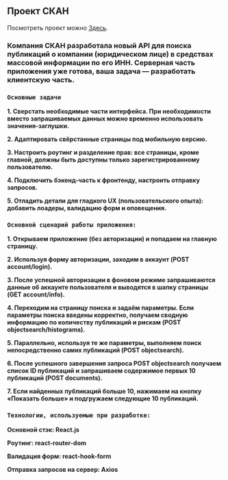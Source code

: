 ## Проект СКАН

Посмотреть проект можно [Здесь](https://andipechorin.github.io/Scan-service/).

### Компания СКАН разработала новый API для поиска публикаций о компании (юридическом лице) в средствах массовой информации по его ИНН. Серверная часть приложения уже готова, ваша задача — разработать клиентскую часть.

### `Основные задачи`

**1. Сверстать необходимые части интерфейса. При необходимости вместо запрашиваемых данных можно временно использовать значения-заглушки.**

**2. Адаптировать свёрстанные страницы под мобильную версию.**

**3. Настроить роутинг и разделение прав: все страницы, кроме главной, должны быть доступны только зарегистрированному пользователю.**

**4. Подключить бэкенд-часть к фронтенду, настроить отправку запросов.**

**5. Отладить детали для гладкого UX (пользовательского опыта): добавить лоадеры, валидацию форм и оповещения.**


### `Основной сценарий работы приложения:`

**1. Открываем приложение (без авторизации) и попадаем на главную страницу.**

**2. Используя форму авторизации, заходим в аккаунт (POST account/login).**

**3. После успешной авторизации в фоновом режиме запрашиваются данные об аккаунте пользователя и выводятся в шапку страницы (GET account/info).**

**4. Переходим на страницу поиска и задаём параметры. Если параметры поиска введены корректно, получаем сводную информацию по количеству публикаций и рискам (POST objectsearch/histograms).**

**5. Параллельно, используя те же параметры, выполняем поиск непосредственно самих публикаций (POST objectsearch).**

**6. После успешного завершения запроса POST objectsearch получаем список ID публикаций и запрашиваем содержимое первых 10 публикаций (POST documents).**

**7. Если найденных публикаций больше 10, нажимаем на кнопку «Показать больше» и подгружаем следующие 10 публикаций.**


### `Технологии, используемые при разработке:`

**Основной стэк: React.js**

**Роутинг: react-router-dom**

**Валидация форм: react-hook-form**

**Отправка запросов на сервер: Axios**
